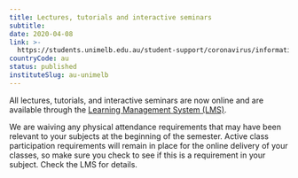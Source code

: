 ```yaml
---
title: Lectures, tutorials and interactive seminars
subtitle: 
date: 2020-04-08
link: >-
  https://students.unimelb.edu.au/student-support/coronavirus/information-for-all-students
countryCode: au
status: published
instituteSlug: au-unimelb
---
```

All lectures, tutorials, and interactive seminars are now online and are available through the [Learning Management System (LMS)](https://lms.unimelb.edu.au).

We are waiving any physical attendance requirements that may have been relevant to your subjects at the beginning of the semester. Active class participation requirements will remain in place for the online delivery of your classes, so make sure you check to see if this is a requirement in your subject. Check the LMS for details.
